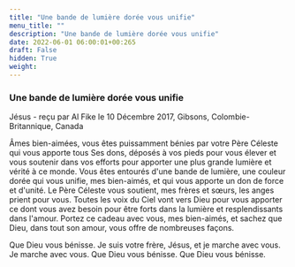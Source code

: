 ```yaml
---
title: "Une bande de lumière dorée vous unifie"
menu_title: ""
description: "Une bande de lumière dorée vous unifie"
date: 2022-06-01 06:00:01+00:265
draft: False
hidden: True
weight:
---
```

### Une bande de lumière dorée vous unifie

Jésus - reçu par Al Fike le 10 Décembre 2017, Gibsons, Colombie-Britannique, Canada

Âmes bien-aimées, vous êtes puissamment bénies par votre Père Céleste qui vous apporte tous Ses dons, déposés à vos pieds pour vous élever et vous soutenir dans vos efforts pour apporter une plus grande lumière et vérité à ce monde. Vous êtes entourés d'une bande de lumière, une couleur dorée qui vous unifie, mes bien-aimés, et qui vous apporte un don de force et d'unité. Le Père Céleste vous soutient, mes frères et sœurs, les anges prient pour vous. Toutes les voix du Ciel vont vers Dieu pour vous apporter ce dont vous avez besoin pour être forts dans la lumière et resplendissants dans l'amour. Portez ce cadeau avec vous, mes bien-aimés, et sachez que Dieu, dans tout son amour, vous offre de nombreuses façons.

Que Dieu vous bénisse. Je suis votre frère, Jésus, et je marche avec vous. Je marche avec vous. Que Dieu vous bénisse. Que Dieu vous bénisse.
